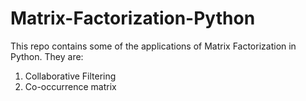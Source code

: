 # Matrix-Factorization-Python
This repo contains some of the applications of Matrix Factorization in Python. They are:
1. Collaborative Filtering
2. Co-occurrence matrix
